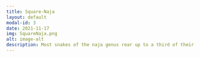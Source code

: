 ```yaml
---
title: Square-Naja
layout: default
modal-id: 3
date: 2021-11-17
img: SquareNaja.png
alt: image-alt
description: Most snakes of the naja genus rear up to a third of their full size.
---
```


